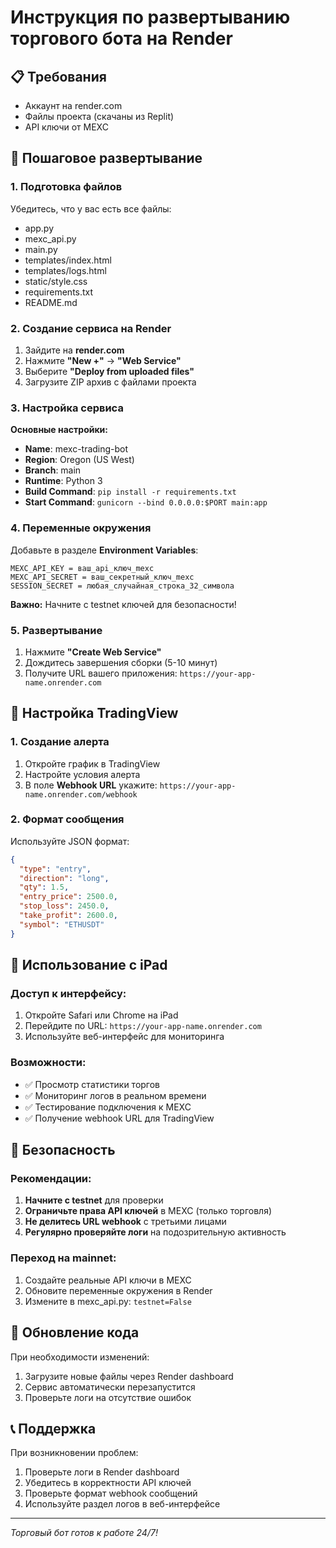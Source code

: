 # Инструкция по развертыванию торгового бота на Render

## 📋 Требования
- Аккаунт на render.com
- Файлы проекта (скачаны из Replit)
- API ключи от MEXC

## 🚀 Пошаговое развертывание

### 1. Подготовка файлов
Убедитесь, что у вас есть все файлы:
- app.py
- mexc_api.py
- main.py
- templates/index.html
- templates/logs.html
- static/style.css
- requirements.txt
- README.md

### 2. Создание сервиса на Render

1. Зайдите на **render.com**
2. Нажмите **"New +"** → **"Web Service"**
3. Выберите **"Deploy from uploaded files"**
4. Загрузите ZIP архив с файлами проекта

### 3. Настройка сервиса

**Основные настройки:**
- **Name**: mexc-trading-bot
- **Region**: Oregon (US West)
- **Branch**: main
- **Runtime**: Python 3
- **Build Command**: `pip install -r requirements.txt`
- **Start Command**: `gunicorn --bind 0.0.0.0:$PORT main:app`

### 4. Переменные окружения

Добавьте в разделе **Environment Variables**:

```
MEXC_API_KEY = ваш_api_ключ_mexc
MEXC_API_SECRET = ваш_секретный_ключ_mexc
SESSION_SECRET = любая_случайная_строка_32_символа
```

**Важно:** Начните с testnet ключей для безопасности!

### 5. Развертывание

1. Нажмите **"Create Web Service"**
2. Дождитесь завершения сборки (5-10 минут)
3. Получите URL вашего приложения: `https://your-app-name.onrender.com`

## 🔧 Настройка TradingView

### 1. Создание алерта
1. Откройте график в TradingView
2. Настройте условия алерта
3. В поле **Webhook URL** укажите: `https://your-app-name.onrender.com/webhook`

### 2. Формат сообщения
Используйте JSON формат:
```json
{
  "type": "entry",
  "direction": "long",
  "qty": 1.5,
  "entry_price": 2500.0,
  "stop_loss": 2450.0,
  "take_profit": 2600.0,
  "symbol": "ETHUSDT"
}
```

## 📱 Использование с iPad

### Доступ к интерфейсу:
1. Откройте Safari или Chrome на iPad
2. Перейдите по URL: `https://your-app-name.onrender.com`
3. Используйте веб-интерфейс для мониторинга

### Возможности:
- ✅ Просмотр статистики торгов
- ✅ Мониторинг логов в реальном времени
- ✅ Тестирование подключения к MEXC
- ✅ Получение webhook URL для TradingView

## 🔐 Безопасность

### Рекомендации:
1. **Начните с testnet** для проверки
2. **Ограничьте права API ключей** в MEXC (только торговля)
3. **Не делитесь URL webhook** с третьими лицами
4. **Регулярно проверяйте логи** на подозрительную активность

### Переход на mainnet:
1. Создайте реальные API ключи в MEXC
2. Обновите переменные окружения в Render
3. Измените в mexc_api.py: `testnet=False`

## 🔄 Обновление кода

При необходимости изменений:
1. Загрузите новые файлы через Render dashboard
2. Сервис автоматически перезапустится
3. Проверьте логи на отсутствие ошибок

## 📞 Поддержка

При возникновении проблем:
1. Проверьте логи в Render dashboard
2. Убедитесь в корректности API ключей
3. Проверьте формат webhook сообщений
4. Используйте раздел логов в веб-интерфейсе

---
*Торговый бот готов к работе 24/7!*